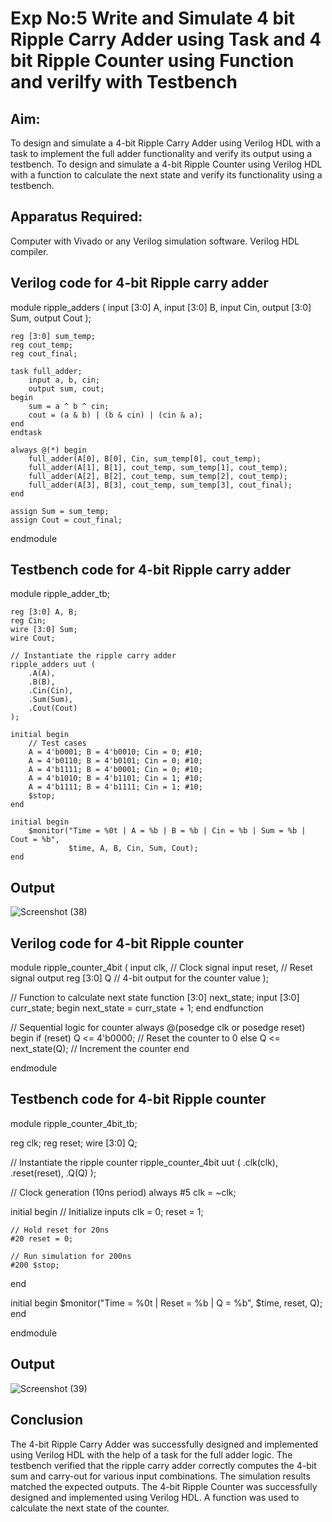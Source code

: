 # Exp No:5 Write and Simulate 4 bit Ripple Carry Adder using Task and 4 bit Ripple Counter using Function and verilfy with Testbench

## Aim:
To design and simulate a 4-bit Ripple Carry Adder using Verilog HDL with a task to implement the full adder functionality and verify its output using a testbench. To design and simulate a 4-bit Ripple Counter using Verilog HDL with a function to calculate the next state and verify its functionality using a testbench.

## Apparatus Required:
Computer with Vivado or any Verilog simulation software. Verilog HDL compiler.

## Verilog code for 4-bit Ripple carry adder

module ripple_adders (
    input [3:0] A, 
    input [3:0] B, 
    input Cin, 
    output [3:0] Sum, 
    output Cout
);

    reg [3:0] sum_temp;
    reg cout_temp;
    reg cout_final;

    task full_adder;
        input a, b, cin;
        output sum, cout;
    begin
        sum = a ^ b ^ cin;
        cout = (a & b) | (b & cin) | (cin & a);
    end
    endtask

    always @(*) begin
        full_adder(A[0], B[0], Cin, sum_temp[0], cout_temp);
        full_adder(A[1], B[1], cout_temp, sum_temp[1], cout_temp);
        full_adder(A[2], B[2], cout_temp, sum_temp[2], cout_temp);
        full_adder(A[3], B[3], cout_temp, sum_temp[3], cout_final);
    end

    assign Sum = sum_temp;
    assign Cout = cout_final;

endmodule

## Testbench code for 4-bit Ripple carry adder
module ripple_adder_tb;

    reg [3:0] A, B;
    reg Cin;
    wire [3:0] Sum;
    wire Cout;

    // Instantiate the ripple carry adder
    ripple_adders uut (
        .A(A),
        .B(B),
        .Cin(Cin),
        .Sum(Sum),
        .Cout(Cout)
    );

    initial begin
        // Test cases
        A = 4'b0001; B = 4'b0010; Cin = 0; #10;
        A = 4'b0110; B = 4'b0101; Cin = 0; #10;
        A = 4'b1111; B = 4'b0001; Cin = 0; #10;
        A = 4'b1010; B = 4'b1101; Cin = 1; #10;
        A = 4'b1111; B = 4'b1111; Cin = 1; #10;
        $stop;
    end

    initial begin
        $monitor("Time = %0t | A = %b | B = %b | Cin = %b | Sum = %b | Cout = %b",
                 $time, A, B, Cin, Sum, Cout);
    end

## Output
![Screenshot (38)](https://github.com/user-attachments/assets/2f922b86-56a7-4581-a399-0502974fd477)


## Verilog code for 4-bit Ripple counter
module ripple_counter_4bit (
input clk,           // Clock signal
input reset,         // Reset signal
output reg [3:0] Q   // 4-bit output for the counter value
);

// Function to calculate next state
function [3:0] next_state;
    input [3:0] curr_state;
    begin
        next_state = curr_state + 1;
    end
endfunction

// Sequential logic for counter
always @(posedge clk or posedge reset) begin
    if (reset)
        Q <= 4'b0000;       // Reset the counter to 0
    else
        Q <= next_state(Q); // Increment the counter
end

endmodule

## Testbench code for 4-bit Ripple counter
module ripple_counter_4bit_tb;

reg clk;
reg reset;
wire [3:0] Q;

// Instantiate the ripple counter
ripple_counter_4bit uut (
    .clk(clk),
    .reset(reset),
    .Q(Q)
);

// Clock generation (10ns period)
always #5 clk = ~clk;

initial begin
    // Initialize inputs
    clk = 0;
    reset = 1;

    // Hold reset for 20ns
    #20 reset = 0;

    // Run simulation for 200ns
    #200 $stop;
end

initial begin
    $monitor("Time = %0t | Reset = %b | Q = %b", $time, reset, Q);
end

endmodule

## Output
![Screenshot (39)](https://github.com/user-attachments/assets/6efadb71-92bc-44d7-b99a-1e61ed494c36)


## Conclusion
The 4-bit Ripple Carry Adder was successfully designed and implemented using Verilog HDL with the help of a task for the full adder logic. The testbench verified that the ripple carry adder correctly computes the 4-bit sum and carry-out for various input combinations. The simulation results matched the expected outputs. The 4-bit Ripple Counter was successfully designed and implemented using Verilog HDL. A function was used to calculate the next state of the counter.
